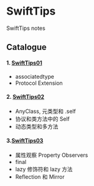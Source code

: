 # SwiftTips
SwiftTips notes
## Catalogue
#### 1. [SwiftTips01](https://github.com/wanqingrongruo/SwiftTips/tree/master/SwiftTips01.playground)
* associatedtype
*  Protocol Extension 

#### 2. [SwiftTips02](https://github.com/wanqingrongruo/SwiftTips/tree/master/SwiftTips02.playground)
* AnyClass, 元类型和 .self
* 协议和类方法中的 Self
* 动态类型和多方法

#### 3.[SwiftTips03](https://github.com/wanqingrongruo/SwiftTips/tree/master/SwiftTips03.playground)
* 属性观察 Property Observers
* final
* lazy 修饰符和 lazy 方法
* Reflection 和 Mirror


